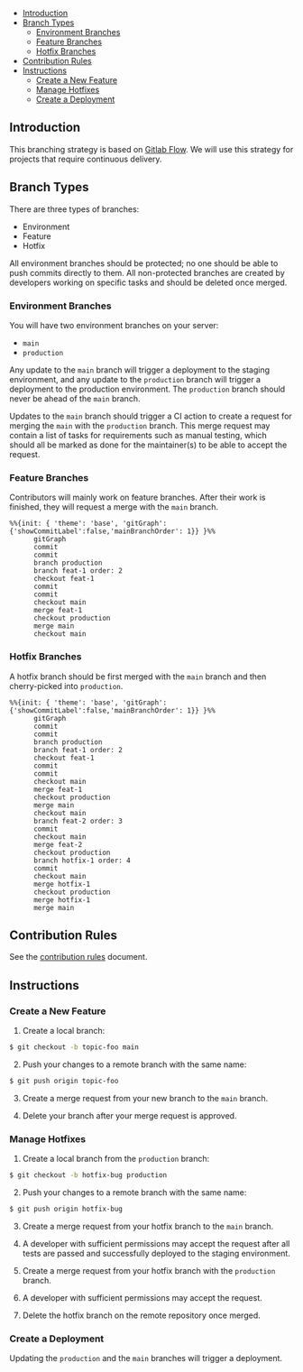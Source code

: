 - [Introduction](#introduction)
- [Branch Types](#branch-types)
  - [Environment Branches](#environment-branches)
  - [Feature Branches](#feature-branches)
  - [Hotfix Branches](#hotfix-branches)
- [Contribution Rules](#contribution-rules)
- [Instructions](#instructions)
  - [Create a New Feature](#create-a-new-feature)
  - [Manage Hotfixes](#manage-hotfixes)
  - [Create a Deployment](#create-a-deployment)

## Introduction
This branching strategy is based on [Gitlab Flow](https://docs.gitlab.com/ee/topics/gitlab_flow.html). We will use this strategy for projects that require continuous delivery.

## Branch Types
There are three types of branches:
- Environment
- Feature
- Hotfix

All environment branches should be protected; no one should be able to push commits directly to them.
All non-protected branches are created by developers working on specific tasks and should be deleted once merged. 

### Environment Branches
You will have two environment branches on your server:
- `main`
- `production`

Any update to the `main` branch will trigger a deployment to the staging environment, and any update to the `production` branch will trigger a deployment to the production environment. The `production` branch should never be ahead of the `main` branch.

Updates to the `main` branch should trigger a CI action to create a request for merging the `main` with the `production` branch. This merge request may contain a list of tasks for requirements such as manual testing, which should all be marked as done for the maintainer(s) to be able to accept the request.

### Feature Branches
Contributors will mainly work on feature branches. After their work is finished, they will request a merge with the `main` branch. 

```mermaid
%%{init: { 'theme': 'base', 'gitGraph': {'showCommitLabel':false,'mainBranchOrder': 1}} }%%
      gitGraph
      commit
      commit
      branch production
      branch feat-1 order: 2
      checkout feat-1
      commit
      commit
      checkout main
      merge feat-1
      checkout production
      merge main
      checkout main
```

### Hotfix Branches
A hotfix branch should be first merged with the `main` branch and then cherry-picked into `production`.

```mermaid
%%{init: { 'theme': 'base', 'gitGraph': {'showCommitLabel':false,'mainBranchOrder': 1}} }%%
      gitGraph
      commit
      commit
      branch production
      branch feat-1 order: 2
      checkout feat-1
      commit
      commit
      checkout main
      merge feat-1
      checkout production
      merge main
      checkout main
      branch feat-2 order: 3
      commit
      checkout main
      merge feat-2
      checkout production
      branch hotfix-1 order: 4
      commit
      checkout main
      merge hotfix-1
      checkout production
      merge hotfix-1
      merge main
```

## Contribution Rules
See the [contribution rules](/contribution-rules.md) document.

## Instructions

### Create a New Feature
1. Create a local branch:
```bash
$ git checkout -b topic-foo main
```

2. Push your changes to a remote branch with the same name:
```bash
$ git push origin topic-foo 
```

3. Create a merge request from your new branch to the `main` branch.

4. Delete your branch after your merge request is approved.

### Manage Hotfixes 
1. Create a local branch from the `production` branch:
```bash
$ git checkout -b hotfix-bug production
```

2. Push your changes to a remote branch with the same name:
```bash
$ git push origin hotfix-bug
```

3. Create a merge request from your hotfix branch to the `main` branch.

4. A developer with sufficient permissions may accept the request after all tests are passed and successfully deployed to the staging environment.

5. Create a merge request from your hotfix branch with the `production` branch.

6. A developer with sufficient permissions may accept the request.

7. Delete the hotfix branch on the remote repository once merged.

### Create a Deployment 
Updating the `production` and the `main` branches will trigger a deployment.
